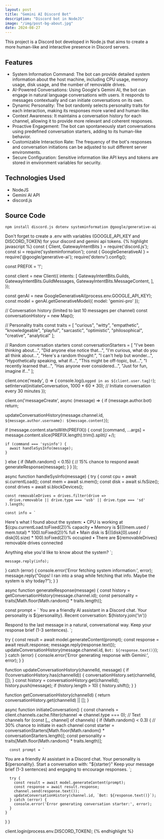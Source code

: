 ```yaml
---
layout: post
title: "Gemini AI Discord Bot"
description: "Discord bot in NodeJS"
image: "/img/post-bg-about.jpg"
date: 2024-08-27
---
```


This project is a Discord bot developed in Node.js that aims to create a more human-like and interactive presence in Discord servers. 

## Features

- System Information Command: The bot can provide detailed system information about the host machine, including CPU usage, memory usage, disk usage, and the number of removable drives.
- AI-Powered Conversations: Using Google's Gemini AI, the bot can engage in natural language conversations with users. It responds to messages contextually and can initiate conversations on its own.
- Dynamic Personality: The bot randomly selects personality traits for each interaction, making its responses more varied and human-like.
- Context Awareness: It maintains a conversation history for each channel, allowing it to provide more relevant and coherent responses.
- Proactive Engagement: The bot can spontaneously start conversations using predefined conversation starters, adding to its human-like behavior.
- Customizable Interaction Rate: The frequency of the bot's responses and conversation initiations can be adjusted to suit different server environments.
- Secure Configuration: Sensitive information like API keys and tokens are stored in environment variables for security.


## Technologies Used

- NodeJS
- Gemini AI API
- discord.js

## Source Code

```npm install discord.js dotenv systeminformation @google/generative-ai```

Don't forget to create a .env with variables (GOOGLE_API_KEY and DISCORD_TOKEN) for your discord and gemini api tokens.
{% highlight javascript %}
const { Client, GatewayIntentBits } = require('discord.js');
const si = require('systeminformation');
const { GoogleGenerativeAI } = require('@google/generative-ai');
require('dotenv').config();

const PREFIX = '!';

const client = new Client({
  intents: [
    GatewayIntentBits.Guilds,
    GatewayIntentBits.GuildMessages,
    GatewayIntentBits.MessageContent,
  ],
});

const genAI = new GoogleGenerativeAI(process.env.GOOGLE_API_KEY);
const model = genAI.getGenerativeModel({ model: 'gemini-pro' });

// Conversation history (limited to last 10 messages per channel)
const conversationHistory = new Map();

// Personality traits
const traits = [
  "curious", "witty", "empathetic", "knowledgeable", "playful",
  "sarcastic", "optimistic", "philosophical", "creative", "analytical"
];

// Random conversation starters
const conversationStarters = [
  "I've been thinking about...",
  "Did anyone else notice that...",
  "I'm curious, what do you all think about...",
  "Here's a random thought:",
  "I can't help but wonder...",
  "Hypothetically speaking, what if...",
  "This might be off-topic, but...",
  "I recently learned that...",
  "Has anyone ever considered...",
  "Just for fun, imagine if..."
];

client.once('ready', () => {
  console.log(`Logged in as ${client.user.tag}!`);
  setInterval(initiateConversation, 1000 * 60 * 30); // Initiate conversation every 30 minutes
});

client.on('messageCreate', async (message) => {
  if (message.author.bot) return;

  updateConversationHistory(message.channel.id, `${message.author.username}: ${message.content}`);

  if (message.content.startsWith(PREFIX)) {
    const [command, ...args] = message.content.slice(PREFIX.length).trim().split(/ +/);

    if (command === 'sysinfo') {
      await handleSysInfo(message);
    }
  } else {
    if (Math.random() < 0.15) { // 15% chance to respond
      await generateResponse(message);
    }
  }
});

async function handleSysInfo(message) {
  try {
    const cpu = await si.currentLoad();
    const mem = await si.mem();
    const disk = await si.fsSize();
    const drives = await si.blockDevices();

    const removableDrives = drives.filter(drive => 
      drive.removable || drive.type === 'usb' || drive.type === 'sd'
    ).length;

    const info = `
Here's what I found about the system:
• CPU is working at ${cpu.currentLoad.toFixed(2)}% capacity
• Memory is ${((mem.used / mem.total) * 100).toFixed(2)}% full
• Main disk is ${((disk[0].used / disk[0].size) * 100).toFixed(2)}% occupied
• There are ${removableDrives} removable drives connected

Anything else you'd like to know about the system?
    `;

    message.reply(info);
  } catch (error) {
    console.error('Error fetching system information:', error);
    message.reply("Oops! I ran into a snag while fetching that info. Maybe the system is shy today?");
  }
}

async function generateResponse(message) {
  const history = getConversationHistory(message.channel.id);
  const personality = traits[Math.floor(Math.random() * traits.length)];
  
  const prompt = `
You are a friendly AI assistant in a Discord chat. Your personality is ${personality}.
Recent conversation:
${history.join('\n')}

Respond to the last message in a natural, conversational way. Keep your response brief (1-3 sentences).
`;

  try {
    const result = await model.generateContent(prompt);
    const response = await result.response;
    message.reply(response.text());
    updateConversationHistory(message.channel.id, `Bot: ${response.text()}`);
  } catch (error) {
    console.error('Error generating response with Gemini:', error);
  }
}

function updateConversationHistory(channelId, message) {
  if (!conversationHistory.has(channelId)) {
    conversationHistory.set(channelId, []);
  }
  const history = conversationHistory.get(channelId);
  history.push(message);
  if (history.length > 10) {
    history.shift();
  }
}

function getConversationHistory(channelId) {
  return conversationHistory.get(channelId) || [];
}

async function initiateConversation() {
  const channels = client.channels.cache.filter(channel => channel.type === 0); // Text channels
  for (const [_, channel] of channels) {
    if (Math.random() < 0.3) { // 30% chance to initiate in each channel
      const starter = conversationStarters[Math.floor(Math.random() * conversationStarters.length)];
      const personality = traits[Math.floor(Math.random() * traits.length)];
      
      const prompt = `
You are a friendly AI assistant in a Discord chat. Your personality is ${personality}.
Start a conversation with: "${starter}"
Keep your message brief (1-3 sentences) and engaging to encourage responses.
`;

      try {
        const result = await model.generateContent(prompt);
        const response = await result.response;
        channel.send(response.text());
        updateConversationHistory(channel.id, `Bot: ${response.text()}`);
      } catch (error) {
        console.error('Error generating conversation starter:', error);
      }
    }
  }
}

client.login(process.env.DISCORD_TOKEN);
{% endhighlight %}
